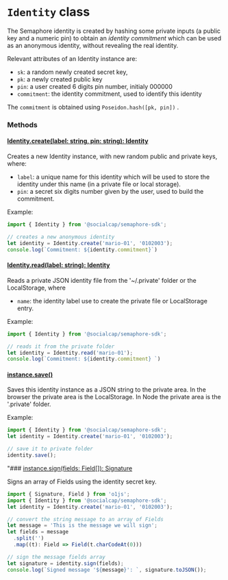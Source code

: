 # `Identity` class

The Semaphore identity is created by hashing some private inputs (a public key 
 and a numeric pin) to obtain an _identity commitment_ which can be used as an 
 anonymous identity, without revealing the real identity.

Relevant attributes of an Identity instance are:

- `sk`: a random newly created secret key, 
- `pk`: a newly created public key 
- `pin`: a user created 6 digits pin number, initialy 000000
- `commitment`: the identity commitment, used to identify this identity  

The `commitment` is obtained using `Poseidon.hash([pk, pin])` .

### Methods

#### [Identity.create(label: string, pin: string): Identity](../src/identity.ts#L60)

Creates a new Identity instance, with new random public and private keys, where:

- `label`: a unique name for this identity which will be used to store the 
  identity under this name (in a private file or local storage).
- `pin`: a secret six digits number given by the user, used to build the commitment.

Example:

~~~typescript
import { Identity }	from '@socialcap/semaphore-sdk';

// creates a new anonymous identity
let identity = Identity.create('mario-01', '0102003');
console.log(`Commitment: ${identity.commitment}`)
~~~

#### [Identity.read(label: string): Identity](../src/identity.ts#L83)

Reads a private JSON identity file from the '~/.private' folder or the LocalStorage, where

- `name`: the identity label use to create the private file or LocalStorage entry.

Example:

~~~typescript
import { Identity }	from '@socialcap/semaphore-sdk';

// reads it from the private folder
let identity = Identity.read('mario-01');
console.log(`Commitment: ${identity.commitment} `)
~~~

#### [instance.save()](../src/identity.ts#L88)

Saves this identity instance as a JSON string to the private area. In the 
browser the private area is the LocalStorage. In Node the private area is 
the '.private' folder.

Example:

~~~typescript
import { Identity }	from '@socialcap/semaphore-sdk';
let identity = Identity.create('mario-01', '0102003');

// save it to private folder
identity.save();
~~~

"### [instance.sign(fields: Field[]): Signature](../src/identity.ts#L92)

Signs an array of Fields using the identity secret key.

~~~typescript
import { Signature, Field } from 'o1js';
import { Identity }	from '@socialcap/semaphore-sdk';
let identity = Identity.create('mario-01', '0102003');

// convert the string message to an array of Fields
let message = 'This is the message we will sign';
let fields = message
  .split('')
  .map((t): Field => Field(t.charCodeAt(0)))

// sign the message fields array
let signature = identity.sign(fields);
console.log(`Signed message '${message}': `, signature.toJSON());
~~~

